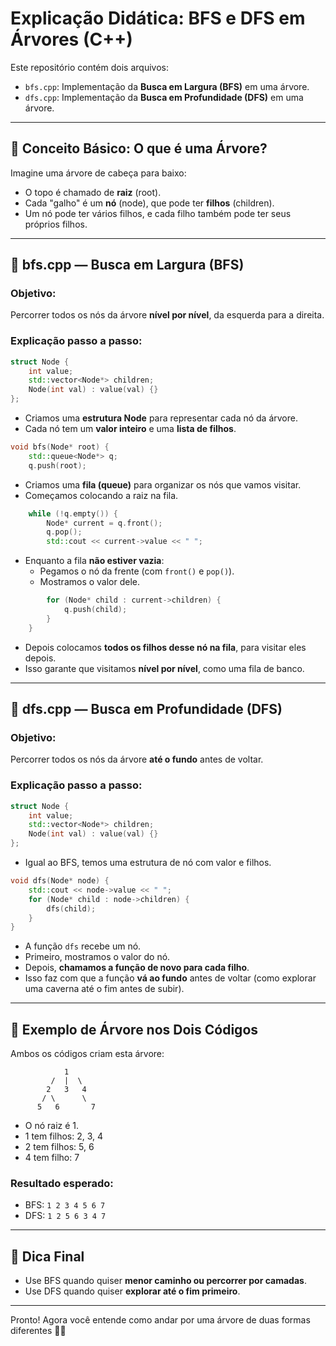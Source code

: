 # Explicação Didática: BFS e DFS em Árvores (C++)

Este repositório contém dois arquivos:

- `bfs.cpp`: Implementação da **Busca em Largura (BFS)** em uma árvore.
- `dfs.cpp`: Implementação da **Busca em Profundidade (DFS)** em uma árvore.

---

## 🌳 Conceito Básico: O que é uma Árvore?

Imagine uma árvore de cabeça para baixo:

- O topo é chamado de **raiz** (root).
- Cada "galho" é um **nó** (node), que pode ter **filhos** (children).
- Um nó pode ter vários filhos, e cada filho também pode ter seus próprios filhos.

---

## 📘 bfs.cpp — Busca em Largura (BFS)

### Objetivo:
Percorrer todos os nós da árvore **nível por nível**, da esquerda para a direita.

### Explicação passo a passo:

```cpp
struct Node {
    int value;
    std::vector<Node*> children;
    Node(int val) : value(val) {}
};
```

- Criamos uma **estrutura Node** para representar cada nó da árvore.
- Cada nó tem um **valor inteiro** e uma **lista de filhos**.

```cpp
void bfs(Node* root) {
    std::queue<Node*> q;
    q.push(root);
```

- Criamos uma **fila (queue)** para organizar os nós que vamos visitar.
- Começamos colocando a raiz na fila.

```cpp
    while (!q.empty()) {
        Node* current = q.front();
        q.pop();
        std::cout << current->value << " ";
```

- Enquanto a fila **não estiver vazia**:
  - Pegamos o nó da frente (com `front()` e `pop()`).
  - Mostramos o valor dele.

```cpp
        for (Node* child : current->children) {
            q.push(child);
        }
    }
```

- Depois colocamos **todos os filhos desse nó na fila**, para visitar eles depois.
- Isso garante que visitamos **nível por nível**, como uma fila de banco.

---

## 📗 dfs.cpp — Busca em Profundidade (DFS)

### Objetivo:
Percorrer todos os nós da árvore **até o fundo** antes de voltar.

### Explicação passo a passo:

```cpp
struct Node {
    int value;
    std::vector<Node*> children;
    Node(int val) : value(val) {}
};
```

- Igual ao BFS, temos uma estrutura de nó com valor e filhos.

```cpp
void dfs(Node* node) {
    std::cout << node->value << " ";
    for (Node* child : node->children) {
        dfs(child);
    }
}
```

- A função `dfs` recebe um nó.
- Primeiro, mostramos o valor do nó.
- Depois, **chamamos a função de novo para cada filho**.
- Isso faz com que a função **vá ao fundo** antes de voltar (como explorar uma caverna até o fim antes de subir).

---

## 🧪 Exemplo de Árvore nos Dois Códigos

Ambos os códigos criam esta árvore:

```
            1
         /  |  \
        2   3   4
       / \      \
      5   6       7
```

- O nó raiz é 1.
- 1 tem filhos: 2, 3, 4
- 2 tem filhos: 5, 6
- 4 tem filho: 7

### Resultado esperado:

- BFS: `1 2 3 4 5 6 7`
- DFS: `1 2 5 6 3 4 7`

---

## 🧠 Dica Final

- Use BFS quando quiser **menor caminho ou percorrer por camadas**.
- Use DFS quando quiser **explorar até o fim primeiro**.

---

Pronto! Agora você entende como andar por uma árvore de duas formas diferentes 🐢🚀